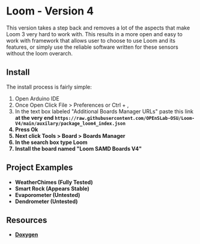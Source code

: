 # Loom - Version 4

This version takes a step back and removes a lot of the aspects that make Loom 3 very hard to work with. 
This results in a more open and easy to work with framework that allows user to choose to use Loom and its features,
or simply use the reliable software written for these sensors without the loom overarch.

## Install

The install process is fairly simple:
1. Open Arduino IDE 
2. Once Open Click File > Preferences or Ctrl + ,
3. In the text box labeled "Additional Boards Manager URLs" paste this link <b>at the very end<b> `https://raw.githubusercontent.com/OPEnSLab-OSU/Loom-V4/main/auxilary/package_loom4_index.json`
4. Press Ok
5. Next click Tools > Board > Boards Manager
6. In the search box type Loom
7. Install the board named "Loom SAMD Boards V4"

## Project Examples
 - WeatherChimes (Fully Tested)
 - Smart Rock (Appears Stable)
 - Evaporometer (Untested)
 - Dendrometer (Untested)

## Resources
 - [Doxygen](https://openslab-osu.github.io/Loom-V4/)

